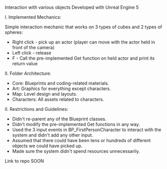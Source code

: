 Interaction with various objects Developed with Unreal Engine 5

I. Implemented Mechanics:

Simple interaction mechanic that works on 3 types of cubes and 2 types of spheres:
- Right click - pick up an actor (player can move with the actor held in front of the camera)
- Left click - release
- F - Call the pre-implemented Get function on held actor and print its return value

II. Folder Architecture:

- Core: Blueprints and coding-related materials.
- Art: Graphics for everything except characters.
- Map: Level design and layouts.
- Characters: All assets related to characters.

II. Restrictions and Guidelines:

- Didn't re-parent any of the Blueprint classes.
- Didn't modify the pre-implemented Get functions in any way.
- Used the 3 input events in BP_FirstPersonCharacter to interact with the system and didn't add any other input.
- Assumed that there could have been tens or hundreds of different objects we could have picked up.
- Made sure the system didn't spend resources unnecessarily.

Link to repo SOON
